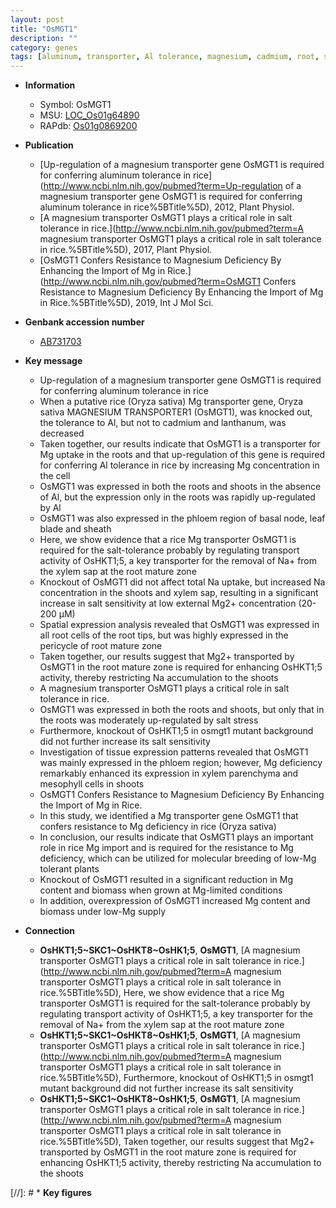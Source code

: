 ```yaml
---
layout: post
title: "OsMGT1"
description: ""
category: genes
tags: [aluminum, transporter, Al tolerance, magnesium, cadmium, root, shoot, leaf, xylem, sheath, salt, tolerance, salt tolerance, salt stress, stress, phloem, Salt Sensitivity, resistance, biomass, breeding, xylem parenchyma]
---
```


* **Information**  
    + Symbol: OsMGT1  
    + MSU: [LOC_Os01g64890](http://rice.uga.edu/cgi-bin/ORF_infopage.cgi?orf=LOC_Os01g64890)  
    + RAPdb: [Os01g0869200](https://rapdb.dna.affrc.go.jp/locus/?name=Os01g0869200)  

* **Publication**  
    + [Up-regulation of a magnesium transporter gene OsMGT1 is required for conferring aluminum tolerance in rice](http://www.ncbi.nlm.nih.gov/pubmed?term=Up-regulation of a magnesium transporter gene OsMGT1 is required for conferring aluminum tolerance in rice%5BTitle%5D), 2012, Plant Physiol.
    + [A magnesium transporter OsMGT1 plays a critical role in salt tolerance in rice.](http://www.ncbi.nlm.nih.gov/pubmed?term=A magnesium transporter OsMGT1 plays a critical role in salt tolerance in rice.%5BTitle%5D), 2017, Plant Physiol.
    + [OsMGT1 Confers Resistance to Magnesium Deficiency By Enhancing the Import of Mg in Rice.](http://www.ncbi.nlm.nih.gov/pubmed?term=OsMGT1 Confers Resistance to Magnesium Deficiency By Enhancing the Import of Mg in Rice.%5BTitle%5D), 2019, Int J Mol Sci.

* **Genbank accession number**  
    + [AB731703](http://www.ncbi.nlm.nih.gov/nuccore/AB731703)

* **Key message**  
    + Up-regulation of a magnesium transporter gene OsMGT1 is required for conferring aluminum tolerance in rice
    + When a putative rice (Oryza sativa) Mg transporter gene, Oryza sativa MAGNESIUM TRANSPORTER1 (OsMGT1), was knocked out, the tolerance to Al, but not to cadmium and lanthanum, was decreased
    + Taken together, our results indicate that OsMGT1 is a transporter for Mg uptake in the roots and that up-regulation of this gene is required for conferring Al tolerance in rice by increasing Mg concentration in the cell
    + OsMGT1 was expressed in both the roots and shoots in the absence of Al, but the expression only in the roots was rapidly up-regulated by Al
    + OsMGT1 was also expressed in the phloem region of basal node, leaf blade and sheath
    + Here, we show evidence that a rice Mg transporter OsMGT1 is required for the salt-tolerance probably by regulating transport activity of OsHKT1;5, a key transporter for the removal of Na+ from the xylem sap at the root mature zone
    + Knockout of OsMGT1 did not affect total Na uptake, but increased Na concentration in the shoots and xylem sap, resulting in a significant increase in salt sensitivity at low external Mg2+ concentration (20-200 μM)
    + Spatial expression analysis revealed that OsMGT1 was expressed in all root cells of the root tips, but was highly expressed in the pericycle of root mature zone
    + Taken together, our results suggest that Mg2+ transported by OsMGT1 in the root mature zone is required for enhancing OsHKT1;5 activity, thereby restricting Na accumulation to the shoots
    + A magnesium transporter OsMGT1 plays a critical role in salt tolerance in rice.
    + OsMGT1 was expressed in both the roots and shoots, but only that in the roots was moderately up-regulated by salt stress
    + Furthermore, knockout of OsHKT1;5 in osmgt1 mutant background did not further increase its salt sensitivity
    + Investigation of tissue expression patterns revealed that OsMGT1 was mainly expressed in the phloem region; however, Mg deficiency remarkably enhanced its expression in xylem parenchyma and mesophyll cells in shoots
    + OsMGT1 Confers Resistance to Magnesium Deficiency By Enhancing the Import of Mg in Rice.
    + In this study, we identified a Mg transporter gene OsMGT1 that confers resistance to Mg deficiency in rice (Oryza sativa)
    + In conclusion, our results indicate that OsMGT1 plays an important role in rice Mg import and is required for the resistance to Mg deficiency, which can be utilized for molecular breeding of low-Mg tolerant plants
    + Knockout of OsMGT1 resulted in a significant reduction in Mg content and biomass when grown at Mg-limited conditions
    + In addition, overexpression of OsMGT1 increased Mg content and biomass under low-Mg supply

* **Connection**  
    + __OsHKT1;5~SKC1~OsHKT8~OsHK1;5__, __OsMGT1__, [A magnesium transporter OsMGT1 plays a critical role in salt tolerance in rice.](http://www.ncbi.nlm.nih.gov/pubmed?term=A magnesium transporter OsMGT1 plays a critical role in salt tolerance in rice.%5BTitle%5D),  Here, we show evidence that a rice Mg transporter OsMGT1 is required for the salt-tolerance probably by regulating transport activity of OsHKT1;5, a key transporter for the removal of Na+ from the xylem sap at the root mature zone
    + __OsHKT1;5~SKC1~OsHKT8~OsHK1;5__, __OsMGT1__, [A magnesium transporter OsMGT1 plays a critical role in salt tolerance in rice.](http://www.ncbi.nlm.nih.gov/pubmed?term=A magnesium transporter OsMGT1 plays a critical role in salt tolerance in rice.%5BTitle%5D),  Furthermore, knockout of OsHKT1;5 in osmgt1 mutant background did not further increase its salt sensitivity
    + __OsHKT1;5~SKC1~OsHKT8~OsHK1;5__, __OsMGT1__, [A magnesium transporter OsMGT1 plays a critical role in salt tolerance in rice.](http://www.ncbi.nlm.nih.gov/pubmed?term=A magnesium transporter OsMGT1 plays a critical role in salt tolerance in rice.%5BTitle%5D),  Taken together, our results suggest that Mg2+ transported by OsMGT1 in the root mature zone is required for enhancing OsHKT1;5 activity, thereby restricting Na accumulation to the shoots

[//]: # * **Key figures**  



